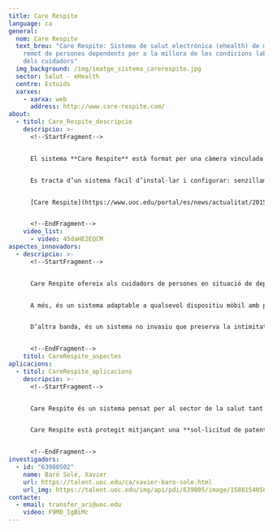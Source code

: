```yaml
---
title: Care Respite
language: ca
general:
  nom: Care Respite
  text_breu: "Care Respite: Sistema de salut electrònica (ehealth) de monitoratge
    remot de persones dependents per a la millora de les condicions laborals
    dels cuidadors"
  img_background: /img/imatge_sistema_carerespite.jpg
  sector: Salut - eHealth
  centre: Estuids
  xarxes:
    - xarxa: web
      address: http://www.care-respite.com/
about:
  - titol: Care_Respite_descripcio
    descripcio: >-
      <!--StartFragment-->


      El sistema **Care Respite** està format per una càmera vinculada a un programari d’alertes que permet, mitjançant visió artificial, identificar situacions de perill en persones amb dependència, i alertar els cuidadors per tal de posar-hi solució.


      Es tracta d’un sistema fàcil d’instal·lar i configurar: senzillament es col·loca la càmera al lloc que es consideri oportú, se seleccionen les opcions d’avís al dispositiu mòbil i el sistema està llest per a ser utilitzat.


      [Care Respite](https://www.uoc.edu/portal/es/news/actualitat/2015/135-care-respite.html) permet visualitzar i verificar el motiu de la incidència i comunicar els cuidadors amb la persona dependent, mitjançant l’opció de veu direccional.


      <!--EndFragment-->
    video_list:
      - video: 45daHE2EQCM
aspectes_innovadors:
  - descripcio: >-
      <!--StartFragment-->


      Care Respite ofereix als cuidadors de persones en situació de dependència una millora en la distribució del seu temps d’atenció, ja que els cuidadors poden fer altres tasques amb la tranquil·litat de poder verificar la situació de la persona dependent en qualsevol moment. A més, saben que rebran un avís en cas que es produeixi una situació de perill. Care Respite permet aquesta optimització del temps de dedicació i garanteix que la persona dependent estarà permanentment atesa.


      A més, és un sistema adaptable a qualsevol dispositiu mòbil amb possibilitat d’enviar avisos a diversos dispositius receptors.


      D’altra banda, és un sistema no invasiu que preserva la intimitat de les persones amb dependència i la de les persones que les acompanyen.


      <!--EndFragment-->
    titol: CareRespite_aspectes
aplicacions:
  - titol: CareRespite_aplicacions
    descripcio: >-
      <!--StartFragment-->


      Care Respite és un sistema pensat per al sector de la salut tant en l’àmbit privat com en el públic.


      Care Respite està protegit mitjançant una **sol·licitud de patent europea** amb el títol «A computer-implemented method and a system for remotely monitoring a user, and a computer program product implementing the method» i amb data de prioritat 31 de juliol del 2014.


      <!--EndFragment-->
investigadors:
  - id: "63980502"
    name: Baró Solé, Xavier
    url: https://talent.uoc.edu/ca/xavier-baro-sole.html
    url_img: https://talent.uoc.edu/img/api/pdi/639805/image/1588154058963
contacte:
  - email: transfer_ari@uoc.edu
    video: F9MD_IgBiMc
---
```

